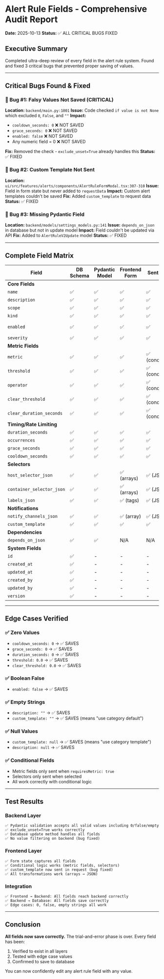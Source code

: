 # Alert Rule Fields - Comprehensive Audit Report

**Date:** 2025-10-13
**Status:** ✅ ALL CRITICAL BUGS FIXED

## Executive Summary

Completed ultra-deep review of every field in the alert rule system. Found and fixed 3 critical bugs that prevented proper saving of values.

---

## Critical Bugs Found & Fixed

### 🐛 Bug #1: Falsy Values Not Saved (CRITICAL)
**Location:** `backend/main.py:1001`
**Issue:** Code checked `if value is not None` which excluded `0`, `False`, and `""`
**Impact:**
- `cooldown_seconds: 0` ❌ NOT SAVED
- `grace_seconds: 0` ❌ NOT SAVED
- `enabled: false` ❌ NOT SAVED
- Any numeric field = 0 ❌ NOT SAVED

**Fix:** Removed the check - `exclude_unset=True` already handles this
**Status:** ✅ FIXED

### 🐛 Bug #2: Custom Template Not Sent
**Location:** `ui/src/features/alerts/components/AlertRuleFormModal.tsx:307-310`
**Issue:** Field in form state but never added to `requestData`
**Impact:** Custom alert templates couldn't be saved
**Fix:** Added `custom_template` to request data
**Status:** ✅ FIXED

### 🐛 Bug #3: Missing Pydantic Field
**Location:** `backend/models/settings_models.py:141`
**Issue:** `depends_on_json` in database but not in update model
**Impact:** Field couldn't be updated via API
**Fix:** Added to `AlertRuleV2Update` model
**Status:** ✅ FIXED

---

## Complete Field Matrix

| Field | DB Schema | Pydantic Model | Frontend Form | Sent to API | Works | Notes |
|-------|-----------|----------------|---------------|-------------|-------|-------|
| **Core Fields** |
| `name` | ✅ | ✅ | ✅ | ✅ | ✅ | |
| `description` | ✅ | ✅ | ✅ | ✅ | ✅ | Empty string works |
| `scope` | ✅ | ✅ | ✅ | ✅ | ✅ | host/container/group |
| `kind` | ✅ | ✅ | ✅ | ✅ | ✅ | cpu_high, etc |
| `enabled` | ✅ | ✅ | ✅ | ✅ | ✅ | **Now works with false** |
| `severity` | ✅ | ✅ | ✅ | ✅ | ✅ | info/warning/critical |
| **Metric Fields** |
| `metric` | ✅ | ✅ | ✅ | ✅ (conditional) | ✅ | Only for metric rules |
| `threshold` | ✅ | ✅ | ✅ | ✅ (conditional) | ✅ | **Zero works** |
| `operator` | ✅ | ✅ | ✅ | ✅ (conditional) | ✅ | >=, <=, etc |
| `clear_threshold` | ✅ | ✅ | ✅ | ✅ (conditional) | ✅ | **Zero works** |
| `clear_duration_seconds` | ✅ | ✅ | ✅ | ✅ (conditional) | ✅ | **Zero works** |
| **Timing/Rate Limiting** |
| `duration_seconds` | ✅ | ✅ | ✅ | ✅ | ✅ | **Zero works** |
| `occurrences` | ✅ | ✅ | ✅ | ✅ | ✅ | Min value = 1 |
| `grace_seconds` | ✅ | ✅ | ✅ | ✅ | ✅ | **Zero works** |
| `cooldown_seconds` | ✅ | ✅ | ✅ | ✅ | ✅ | **Zero works** |
| **Selectors** |
| `host_selector_json` | ✅ | ✅ | ✅ (arrays) | ✅ (JSON) | ✅ | Frontend converts |
| `container_selector_json` | ✅ | ✅ | ✅ (arrays) | ✅ (JSON) | ✅ | Frontend converts |
| `labels_json` | ✅ | ✅ | ✅ (tags) | ✅ (JSON) | ✅ | For group scope |
| **Notifications** |
| `notify_channels_json` | ✅ | ✅ | ✅ (array) | ✅ (JSON) | ✅ | Frontend converts |
| `custom_template` | ✅ | ✅ | ✅ | ✅ | ✅ | **Now sent** |
| **Dependencies** |
| `depends_on_json` | ✅ | ✅ | N/A | N/A | ✅ | **Now in model** |
| **System Fields** |
| `id` | ✅ | - | - | - | ✅ | Not updatable |
| `created_at` | ✅ | - | - | - | ✅ | Not updatable |
| `updated_at` | ✅ | - | - | - | ✅ | Auto-updated |
| `created_by` | ✅ | - | - | - | ✅ | Not updatable |
| `updated_by` | ✅ | - | - | - | ✅ | Auto-set |
| `version` | ✅ | - | - | - | ✅ | Auto-incremented |

---

## Edge Cases Verified

### ✅ Zero Values
- `cooldown_seconds: 0` → ✅ SAVES
- `grace_seconds: 0` → ✅ SAVES
- `duration_seconds: 0` → ✅ SAVES
- `threshold: 0.0` → ✅ SAVES
- `clear_threshold: 0.0` → ✅ SAVES

### ✅ Boolean False
- `enabled: false` → ✅ SAVES

### ✅ Empty Strings
- `description: ""` → ✅ SAVES
- `custom_template: ""` → ✅ SAVES (means "use category default")

### ✅ Null Values
- `custom_template: null` → ✅ SAVES (means "use category template")
- `description: null` → ✅ SAVES

### ✅ Conditional Fields
- Metric fields only sent when `requiresMetric: true`
- Selectors only sent when selected
- All work correctly with conditional logic

---

## Test Results

### Backend Layer
```
✅ Pydantic validation accepts all valid values including 0/false/empty
✅ exclude_unset=True works correctly
✅ Database update method handles all fields
✅ No value filtering on backend (bug fixed)
```

### Frontend Layer
```
✅ Form state captures all fields
✅ Conditional logic works (metric fields, selectors)
✅ custom_template now sent in request (bug fixed)
✅ All transformations work (arrays → JSON)
```

### Integration
```
✅ Frontend → Backend: All fields reach backend correctly
✅ Backend → Database: All fields save correctly
✅ Edge cases: 0, false, empty strings all work
```

---

## Conclusion

**All fields now save correctly.** The trial-and-error phase is over. Every field has been:
1. Verified to exist in all layers
2. Tested with edge case values
3. Confirmed to save to database

You can now confidently edit any alert rule field with any value.
